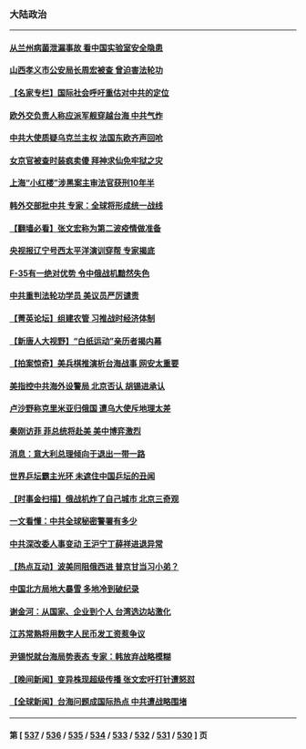 ### 大陆政治
---
#### [从兰州病菌泄漏事故 看中国实验室安全隐患](../../pages/ncid277/n13979169.md) 
#### [山西孝义市公安局长周宏被查 曾迫害法轮功](../../pages/ncid277/n13979917.md) 
#### [【名家专栏】国际社会呼吁重估对中共的定位](../../pages/ncid277/n13979320.md) 
#### [欧外交负责人称应派军舰穿越台海 中共气炸](../../pages/ncid277/n13979849.md) 
#### [中共大使质疑乌克兰主权 法国东欧齐声回呛](../../pages/ncid277/n13979663.md) 
#### [女京官被查时装疯卖傻 拜神求仙免牢狱之灾](../../pages/ncid277/n13979572.md) 
#### [上海“小红楼”涉黑案主审法官获刑10年半](../../pages/ncid277/n13979344.md) 
#### [韩外交部批中共 专家：全球将形成统一战线](../../pages/ncid277/n13979441.md) 
#### [【翻墙必看】张文宏称为第二波疫情做准备](../../pages/ncid277/n13979364.md) 
#### [央视报辽宁号西太平洋演训穿帮 专家揭底](../../pages/ncid277/n13979293.md) 
#### [F-35有一绝对优势 令中俄战机黯然失色](../../pages/ncid277/n13956463.md) 
#### [中共重判法轮功学员 美议员严厉谴责](../../pages/ncid277/n13979301.md) 
#### [【菁英论坛】组建农管 习推战时经济体制](../../pages/ncid277/n13979271.md) 
#### [【新唐人大视野】“白纸运动”亲历者揭内幕](../../pages/ncid277/n13979250.md) 
#### [【拍案惊奇】美兵棋推演析台海战事 网安太重要](../../pages/ncid277/n13979170.md) 
#### [美指控中共海外设警局 北京否认 胡锡进承认](../../pages/ncid277/n13979241.md) 
#### [卢沙野称克里米亚归俄国 遭乌大使斥地理太差](../../pages/ncid277/n13979209.md) 
#### [秦刚访菲 菲总统将赴美 美中博弈激烈](../../pages/ncid277/n13979237.md) 
#### [消息：意大利总理倾向于退出一带一路](../../pages/ncid277/n13979213.md) 
#### [世界乒坛霸主光环 未遮住中国乒坛的丑闻](../../pages/ncid277/n13979238.md) 
#### [【时事金扫描】俄战机炸了自己城市 北京三奇观](../../pages/ncid277/n13979094.md) 
#### [一文看懂：中共全球秘密警署有多少](../../pages/ncid277/n13979167.md) 
#### [中共深改委人事变动 王沪宁丁薛祥进退异常](../../pages/ncid277/n13979004.md) 
#### [【热点互动】波美同阻俄西进 普京甘当习小弟？](../../pages/ncid277/n13978629.md) 
#### [中国北方局地大暴雪 多地冷到破纪录](../../pages/ncid277/n13979029.md) 
#### [谢金河：从国家、企业到个人 台湾选边站激化](../../pages/ncid277/n13977241.md) 
#### [江苏常熟将用数字人民币发工资惹争议](../../pages/ncid277/n13978976.md) 
#### [尹锡悦就台海局势表态 专家：韩放弃战略模糊](../../pages/ncid277/n13978969.md) 
#### [【晚间新闻】变异株现超级传播 张文宏吁打针遭怒怼](../../pages/ncid277/n13978945.md) 
#### [【全球新闻】台海问题成国际热点 中共遭战略围堵](../../pages/ncid277/n13978944.md) 

---
#### 第 [ [537](./537.md) / [536](./536.md) / [535](./535.md) / [534](./534.md) / [533](./533.md) / [532](./532.md) / [531](./531.md) / [530](./530.md) ] 页
